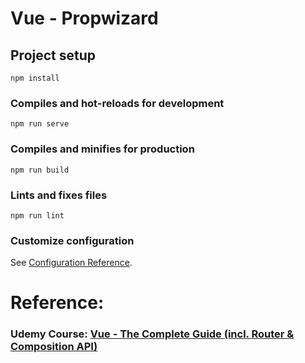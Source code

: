 # Vue - Propwizard


## Project setup
```
npm install
```

### Compiles and hot-reloads for development
```
npm run serve
```

### Compiles and minifies for production
```
npm run build
```

### Lints and fixes files
```
npm run lint
```

### Customize configuration
See [Configuration Reference](https://cli.vuejs.org/config/).

# Reference:
### Udemy Course: [Vue - The Complete Guide (incl. Router & Composition API)](https://www.udemy.com/course/vuejs-2-the-complete-guide/)
